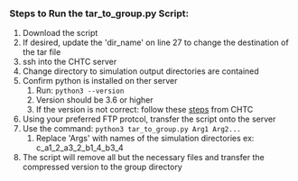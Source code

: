 ### Steps to Run the tar_to_group.py Script:
1. Download the script
1. If desired, update the 'dir_name' on line 27 to change the destination of the tar file
1. ssh into the CHTC server
1. Change directory to simulation output directories are contained
1. Confirm python is installed on ther server
    1. Run: `python3 --version`
    1. Version should be 3.6 or higher
    1. If the version is not correct: follow these [steps](http://chtc.cs.wisc.edu/python-jobs.shtml) from CHTC 
1. Using your preferred FTP protcol, transfer the script onto the server
1. Use the command: `python3 tar_to_group.py Arg1 Arg2...`
    1. Replace 'Args' with names of the simulation directories ex: c_a1_2_a3_2_b1_4_b3_4 
1. The script will remove all but the necessary files and transfer the compressed version to the group directory
